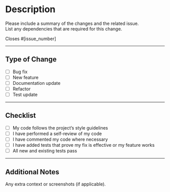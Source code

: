 # Description

Please include a summary of the changes and the related issue.  
List any dependencies that are required for this change.

Closes #[issue_number]

---

## Type of Change

- [ ] Bug fix
- [ ] New feature
- [ ] Documentation update
- [ ] Refactor
- [ ] Test update

---

## Checklist

- [ ] My code follows the project’s style guidelines  
- [ ] I have performed a self-review of my code  
- [ ] I have commented my code where necessary  
- [ ] I have added tests that prove my fix is effective or my feature works  
- [ ] All new and existing tests pass

---

## Additional Notes

Any extra context or screenshots (if applicable).